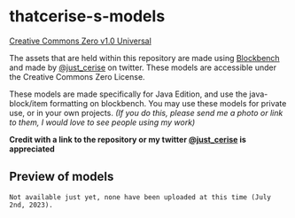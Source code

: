 # thatcerise-s-models
[Creative Commons Zero v1.0 Universal](https://github.com/justcerise/thatcerise-s-models/blob/main/LICENSE)


The assets that are held within this repository are made using [Blockbench](https://www.blockbench.net) and made by [@just_cerise](https://twitter.com/just_cerise) on twitter.
These models are accessible under the Creative Commons Zero License.

These models are made specifically for Java Edition, and use the java-block/item formatting on blockbench.
You may use these models for private use, or in your own projects.
*(If you do this, please send me a photo or link to them, I would love to see people using my work)*

**Credit with a link to the repository or my twitter [@just_cerise](https://twitter.com/just_cerise) is appreciated**

## Preview of models
`Not available just yet, none have been uploaded at this time (July 2nd, 2023).`
